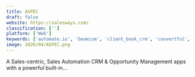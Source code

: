 ```yaml
---
title: ASPEC
draft: false 
website: https://salesways.com/
classification: ['']
platform: ['Web']
keywords: ['automate.io', 'beamium', 'client_book_crm', 'convertful', 'fortuna_intelligent_qualification', 'joforcecrm', 'leadgibbon', 'pipedrive', 'platformax', 'salesx.io', 'salesflare', 'salesforce', 'salesmate', 'scribe', 'suticrm', 'zoho_crm', 'amocrm', 'pitchxo']
image: 2020/04/ASPEC.png
---
```

A Sales-centric, Sales Automation CRM & Opportunity Management apps with a powerful built-in...